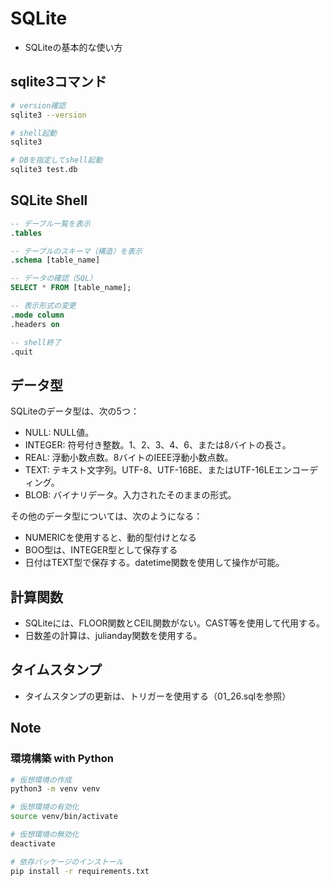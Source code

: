 # SQLite
- SQLiteの基本的な使い方


## sqlite3コマンド
```bash
# version確認
sqlite3 --version

# shell起動
sqlite3

# DBを指定してshell起動
sqlite3 test.db
```

## SQLite Shell
```sql
-- デーブル一覧を表示
.tables

-- テーブルのスキーマ（構造）を表示
.schema [table_name]

-- データの確認（SQL）
SELECT * FROM [table_name];

-- 表示形式の変更
.mode column
.headers on

-- shell終了
.quit
```

## データ型
SQLiteのデータ型は、次の5つ：
- NULL: NULL値。
- INTEGER: 符号付き整数。1、2、3、4、6、または8バイトの長さ。
- REAL: 浮動小数点数。8バイトのIEEE浮動小数点数。
- TEXT: テキスト文字列。UTF-8、UTF-16BE、またはUTF-16LEエンコーディング。
- BLOB: バイナリデータ。入力されたそのままの形式。

その他のデータ型については、次のようになる：
- NUMERICを使用すると、動的型付けとなる
- BOO型は、INTEGER型として保存する
- 日付はTEXT型で保存する。datetime関数を使用して操作が可能。

## 計算関数
- SQLiteには、FLOOR関数とCEIL関数がない。CAST等を使用して代用する。
- 日数差の計算は、julianday関数を使用する。

## タイムスタンプ
- タイムスタンプの更新は、トリガーを使用する（01_26.sqlを参照）





## Note
### 環境構築 with Python
```bash
# 仮想環境の作成
python3 -m venv venv

# 仮想環境の有効化
source venv/bin/activate

# 仮想環境の無効化
deactivate

# 依存パッケージのインストール
pip install -r requirements.txt
```